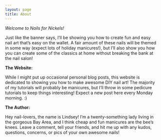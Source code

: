```yaml
---
layout: page
title: About
---
```


*Welcome to Nails for Nickels!*

Just like the banner says, I’ll be showing you how to create fun and easy nail art that’s easy on the wallet. A fair amount of these nails will be themed in some way (expect lots of holiday manicures!), but I’ll also show you how you can create some of the classics at home without breaking the bank at the nail salon!

**The Website:**

While I might put up occasional personal blog posts, this website is dedicated to showing you how to make awesome DIY nail art! The majority of my tutorials will probably be manicures, but I’ll throw in some pedicure tutorials to keep things interesting! Expect a new post here every Monday morning. :)

 

**The Author:**

Hey nail-lovers, the name is Lindsey! I’m a twenty-something lady living in the gorgeous Bay Area, and I think cheap and fun manicures are the bee’s knees. Leave a comment, tell your friends, and hit me up with any kudos, questions, concerns, or pics of your own awesome nails!

